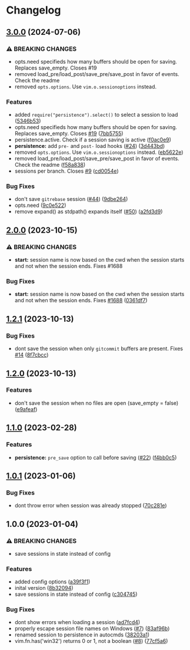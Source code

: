 # Changelog

## [3.0.0](https://github.com/folke/persistence.nvim/compare/v2.0.0...v3.0.0) (2024-07-06)


### ⚠ BREAKING CHANGES

* opts.need specifieds how many buffers should be open for saving. Replaces save_empty. Closes #19
* removed load_pre/load_post/save_pre/save_post in favor of events. Check the readme
* removed `opts.options`. Use `vim.o.sessionoptions` instead.

### Features

* added `require("persistence").select()` to select a session to load ([5346b53](https://github.com/folke/persistence.nvim/commit/5346b5346a2dd1732ae84f05251ecb704f35df87))
* opts.need specifieds how many buffers should be open for saving. Replaces save_empty. Closes [#19](https://github.com/folke/persistence.nvim/issues/19) ([7bb5755](https://github.com/folke/persistence.nvim/commit/7bb575517cebbc2b172caa04581dc5d91be90136))
* persistence.active. Check if a session saving is active ([f0ac0e9](https://github.com/folke/persistence.nvim/commit/f0ac0e981e4c864df11e613636a23c5bad09376d))
* **persistence:** add `pre-` and `post-` load hooks ([#24](https://github.com/folke/persistence.nvim/issues/24)) ([3d443bd](https://github.com/folke/persistence.nvim/commit/3d443bd0a7e1d9eebfa37321fc8118d8d538af13))
* removed `opts.options`. Use `vim.o.sessionoptions` instead. ([eb5622e](https://github.com/folke/persistence.nvim/commit/eb5622edae69ec65f6f83fcdd0eb5a70ce48ece7))
* removed load_pre/load_post/save_pre/save_post in favor of events. Check the readme ([f58a838](https://github.com/folke/persistence.nvim/commit/f58a838282dac1ed33165a5fd03829b036584df2))
* sessions per branch. Closes [#9](https://github.com/folke/persistence.nvim/issues/9) ([cd0054e](https://github.com/folke/persistence.nvim/commit/cd0054e6a4c17e4068a3e69a030013d268e569f9))


### Bug Fixes

* don't save `gitrebase` session ([#44](https://github.com/folke/persistence.nvim/issues/44)) ([9dbe264](https://github.com/folke/persistence.nvim/commit/9dbe2648c67b678bf7fe688f03b57a2514e03e6f))
* opts.need ([9c0e522](https://github.com/folke/persistence.nvim/commit/9c0e5227fa7b36208a2db0d812008965c1aac889))
* remove expand() as stdpath() expands itself ([#50](https://github.com/folke/persistence.nvim/issues/50)) ([a2fd3d9](https://github.com/folke/persistence.nvim/commit/a2fd3d99656ac496e56233aa4a40dd045a16fdc4))

## [2.0.0](https://github.com/folke/persistence.nvim/compare/v1.2.1...v2.0.0) (2023-10-15)


### ⚠ BREAKING CHANGES

* **start:** session name is now based on the cwd when the session starts and not when the session ends. Fixes #1688

### Bug Fixes

* **start:** session name is now based on the cwd when the session starts and not when the session ends. Fixes [#1688](https://github.com/folke/persistence.nvim/issues/1688) ([0361df7](https://github.com/folke/persistence.nvim/commit/0361df7775f5b4ed51a6d7fe159438573b7f07a6))

## [1.2.1](https://github.com/folke/persistence.nvim/compare/v1.2.0...v1.2.1) (2023-10-13)


### Bug Fixes

* dont save the session when only `gitcommit` buffers are present. Fixes [#14](https://github.com/folke/persistence.nvim/issues/14) ([8f7cbcc](https://github.com/folke/persistence.nvim/commit/8f7cbccfb506fe6cb35db9ad966137c363b049c5))

## [1.2.0](https://github.com/folke/persistence.nvim/compare/v1.1.0...v1.2.0) (2023-10-13)


### Features

* don't save the session when no files are open (save_empty = false) ([e9afeaf](https://github.com/folke/persistence.nvim/commit/e9afeaf3a7bb645ca73980cd13048c48c292500c))

## [1.1.0](https://github.com/folke/persistence.nvim/compare/v1.0.1...v1.1.0) (2023-02-28)


### Features

* **persistence:** `pre_save` option to call before saving ([#22](https://github.com/folke/persistence.nvim/issues/22)) ([f4bb0c5](https://github.com/folke/persistence.nvim/commit/f4bb0c5641a0e6c9ac3675ddd794ca78099d8510))

## [1.0.1](https://github.com/folke/persistence.nvim/compare/v1.0.0...v1.0.1) (2023-01-06)


### Bug Fixes

* dont throw error when session was already stopped ([70c281e](https://github.com/folke/persistence.nvim/commit/70c281e54e34630d8bef9b1cf9f7a0ac3edd6a1c))

## 1.0.0 (2023-01-04)


### ⚠ BREAKING CHANGES

* save sessions in state instead of config

### Features

* added config options ([a39f3f1](https://github.com/folke/persistence.nvim/commit/a39f3f10c836709f9b6e009b20a1f028851c50e0))
* inital version ([8b32094](https://github.com/folke/persistence.nvim/commit/8b32094309ee986066c219d2b4d88a4045fbcb8c))
* save sessions in state instead of config ([c304745](https://github.com/folke/persistence.nvim/commit/c30474509666187181add6122e775f9978478c81))


### Bug Fixes

* dont show errors when loading a session ([ad7fcd4](https://github.com/folke/persistence.nvim/commit/ad7fcd4fed0cecb9ae3c6cbc4a61801ef4e2466d))
* properly escape session file names on Windows ([#7](https://github.com/folke/persistence.nvim/issues/7)) ([83af96b](https://github.com/folke/persistence.nvim/commit/83af96b1f205dddab066c96b029ceeee192b48d4))
* renamed session to persistence in autocmds ([38203a1](https://github.com/folke/persistence.nvim/commit/38203a17a97d49bfcc938f171ecfa44f52dda08e))
* vim.fn.has('win32') returns 0 or 1, not a boolean ([#8](https://github.com/folke/persistence.nvim/issues/8)) ([77cf5a6](https://github.com/folke/persistence.nvim/commit/77cf5a6ee162013b97237ff25450080401849f85))
